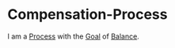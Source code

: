 # Compensation-Process

I am a [Process](60062.md) with the [Goal](60058.md) of [Balance](600221.md).

